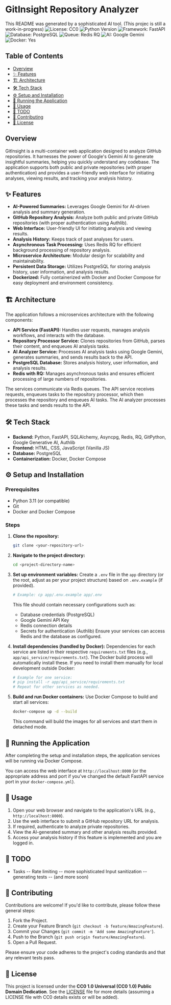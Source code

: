 # GitInsight Repository Analyzer

This README was generated by a sophisticated AI tool.
(This projec is still a work-in-progress)
![License: CC0](https://img.shields.io/badge/License-CC0-lightgrey.svg)
![Python Version](https://img.shields.io/badge/Python-3.11+-blue.svg)
![Framework: FastAPI](https://img.shields.io/badge/Framework-FastAPI-green.svg)
![Database: PostgreSQL](https://img.shields.io/badge/Database-PostgreSQL-blue.svg)
![Queue: Redis RQ](https://img.shields.io/badge/Queue-Redis%20RQ-red.svg)
![AI: Google Gemini](https://img.shields.io/badge/AI-Google%20Gemini-orange.svg)
![Docker: Yes](https://img.shields.io/badge/Docker-Yes-blue.svg)

## Table of Contents

- [Overview](#overview)
- [✨ Features](#-features)
- [🏗️ Architecture](#️-architecture)
- [🛠️ Tech Stack](#️-tech-stack)
- [⚙️ Setup and Installation](#️-setup-and-installation)
- [🚀 Running the Application](#-running-the-application)
- [📖 Usage](#-usage)
- [📝 TODO](#-todo)
- [🤝 Contributing](#-contributing)
- [📄 License](#-license)

## Overview

GitInsight is a multi-container web application designed to analyze GitHub repositories. It harnesses the power of Google's Gemini AI to generate insightful summaries, helping you quickly understand any codebase. The application supports both public and private repositories (with proper authentication) and provides a user-friendly web interface for initiating analyses, viewing results, and tracking your analysis history.

## ✨ Features

*   **AI-Powered Summaries:** Leverages Google Gemini for AI-driven analysis and summary generation.
*   **GitHub Repository Analysis:** Analyze both public and private GitHub repositories (with proper authentication using Authlib).
*   **Web Interface:** User-friendly UI for initiating analysis and viewing results.
*   **Analysis History:** Keeps track of past analyses for users.
*   **Asynchronous Task Processing:** Uses Redis RQ for efficient background processing of repository analysis.
*   **Microservice Architecture:** Modular design for scalability and maintainability.
*   **Persistent Data Storage:** Utilizes PostgreSQL for storing analysis history, user information, and analysis results.
*   **Dockerized:** Fully containerized with Docker and Docker Compose for easy deployment and environment consistency.

## 🏗️ Architecture

The application follows a microservices architecture with the following components:

*   **API Service (FastAPI):** Handles user requests, manages analysis workflows, and interacts with the database.
*   **Repository Processor Service:** Clones repositories from GitHub, parses their content, and enqueues AI analysis tasks.
*   **AI Analyzer Service:** Processes AI analysis tasks using Google Gemini, generates summaries, and sends results back to the API.
*   **PostgreSQL Database:** Stores analysis history, user information, and analysis results.
*   **Redis with RQ:** Manages asynchronous tasks and ensures efficient processing of large numbers of repositories.

The services communicate via Redis queues. The API service receives requests, enqueues tasks to the repository processor, which then processes the repository and enqueues AI tasks. The AI analyzer processes these tasks and sends results to the API.

## 🛠️ Tech Stack

*   **Backend:** Python, FastAPI, SQLAlchemy, Asyncpg, Redis, RQ, GitPython, Google Generative AI, Authlib
*   **Frontend:** HTML, CSS, JavaScript (Vanilla JS)
*   **Database:** PostgreSQL
*   **Containerization:** Docker, Docker Compose

## ⚙️ Setup and Installation

### Prerequisites

*   Python 3.11 (or compatible)
*   Git
*   Docker and Docker Compose

### Steps

1.  **Clone the repository:**
    ```bash
    git clone <your-repository-url>
    ```
2.  **Navigate to the project directory:**
    ```bash
    cd <project-directory-name>
    ```
3.  **Set up environment variables:**
    Create a `.env` file in the `app` directory (or the root, adjust as per your project structure) based on `.env.example` (if provided).
    ```bash
    # Example: cp app/.env.example app/.env
    ```
    This file should contain necessary configurations such as:
    *   Database credentials (PostgreSQL)
    *   Google Gemini API Key
    *   Redis connection details
    *   Secrets for authentication (Authlib)
    Ensure your services can access Redis and the database as configured.

4.  **Install dependencies (handled by Docker):**
    Dependencies for each service are listed in their respective `requirements.txt` files (e.g., `app/api_service/requirements.txt`). The Docker build process will automatically install these.
    If you need to install them manually for local development outside Docker:
    ```bash
    # Example for one service:
    # pip install -r app/api_service/requirements.txt
    # Repeat for other services as needed.
    ```

5.  **Build and run Docker containers:**
    Use Docker Compose to build and start all services:
    ```bash
    docker-compose up -d --build
    ```
    This command will build the images for all services and start them in detached mode.

## 🚀 Running the Application

After completing the setup and installation steps, the application services will be running via Docker Compose.

You can access the web interface at `http://localhost:8000` (or the appropriate address and port if you've changed the default FastAPI service port in your `docker-compose.yml`).

## 📖 Usage

1.  Open your web browser and navigate to the application's URL (e.g., `http://localhost:8000`).
2.  Use the web interface to submit a GitHub repository URL for analysis.
3.  If required, authenticate to analyze private repositories.
4.  View the AI-generated summary and other analysis results provided.
5.  Access your analysis history if this feature is implemented and you are logged in.

## 📝 TODO

*   Tasks 
-- Rate limiting
-- more sophisticated Input sanitization
-- generating tests
-- (and more soon)

## 🤝 Contributing

Contributions are welcome! If you'd like to contribute, please follow these general steps:

1.  Fork the Project.
2.  Create your Feature Branch (`git checkout -b feature/AmazingFeature`).
3.  Commit your Changes (`git commit -m 'Add some AmazingFeature'`).
4.  Push to the Branch (`git push origin feature/AmazingFeature`).
5.  Open a Pull Request.

Please ensure your code adheres to the project's coding standards and that any relevant tests pass.

## 📄 License

This project is licensed under the **CC0 1.0 Universal (CC0 1.0) Public Domain Dedication**. See the [LICENSE](LICENSE) file for more details (assuming a LICENSE file with CC0 details exists or will be added).